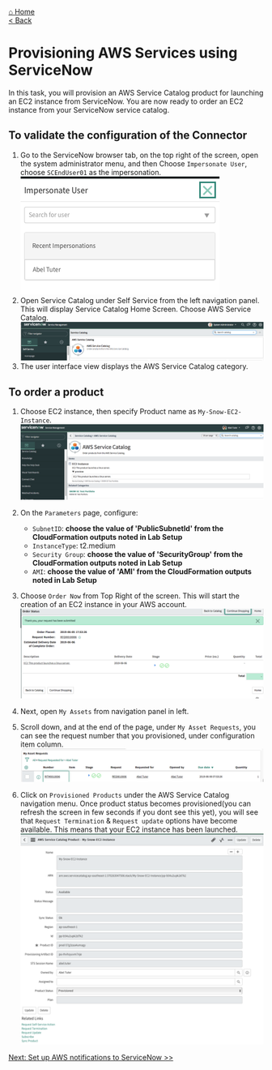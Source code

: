 [⌂ Home](/labs/end-to-end-it-lifecycle-management/README.md)
<br />[< Back](/labs/end-to-end-it-lifecycle-management/resources/README-SNOW-ACCOUNT-CONFIG.md)

# Provisioning AWS Services using ServiceNow 
In this task, you will provision an AWS Service Catalog product for launching an EC2 instance from ServiceNow. 
You are now ready to order an EC2 instance from your ServiceNow service catalog.

## To validate the configuration of the Connector
1. Go to the ServiceNow browser tab, on the top right of the screen, open the system administrator menu, and then Choose `Impersonate User`, choose `SCEndUser01` as the impersonation.
![snow-prov-1](/labs/end-to-end-it-lifecycle-management/resources/snow-prov-1.png)
2. Open Service Catalog under Self Service from the left navigation panel. This will display Service Catalog Home Screen. Choose AWS Service Catalog.
![snow-prov-2](/labs/end-to-end-it-lifecycle-management/resources/snow-prov-2.png)
3.	The user interface view displays the AWS Service Catalog category. 


## To order a product
1. Choose EC2 instance, then specify Product name as `My-Snow-EC2-Instance`.
![snow-prov-3](/labs/end-to-end-it-lifecycle-management/resources/snow-prov-3.png)

2. On the `Parameters` page, configure:
    - `SubnetID`: **choose the value of 'PublicSubnetId' from the CloudFormation outputs noted in Lab Setup**
    - `InstanceType`: t2.medium
    - `Security Group`: **choose the value of 'SecurityGroup' from the CloudFormation outputs noted in Lab Setup**
    - `AMI`: **choose the value of 'AMI' from the CloudFormation outputs noted in Lab Setup**
6. Choose `Order Now` from Top Right of the screen. This will start the creation of an EC2 instance in your AWS account.
![snow-prov-4](/labs/end-to-end-it-lifecycle-management/resources/snow-prov-4.png)
7. Next, open `My Assets` from navigation panel in left.
8. Scroll down, and at the end of the page, under `My Asset Requests`, you can see the request number that you provisioned, under configuration item column.
![snow-prov-5](/labs/end-to-end-it-lifecycle-management/resources/snow-prov-5.png)
8. Click on `Provisioned Products` under the AWS Service Catalog navigation menu. Once product status becomes provisioned(you can refresh the screen in few seconds if you dont see this yet), you will see that `Request Termination` & `Request update` options have become available. This means that your EC2 instance has been launched.
![snow-prov-6](/labs/end-to-end-it-lifecycle-management/resources/snow-prov-6.png)

[Next: Set up AWS notifications to ServiceNow >>](/labs/end-to-end-it-lifecycle-management/resources/README-AWS-NOTIFICATIONS-TO-SNOW.md)